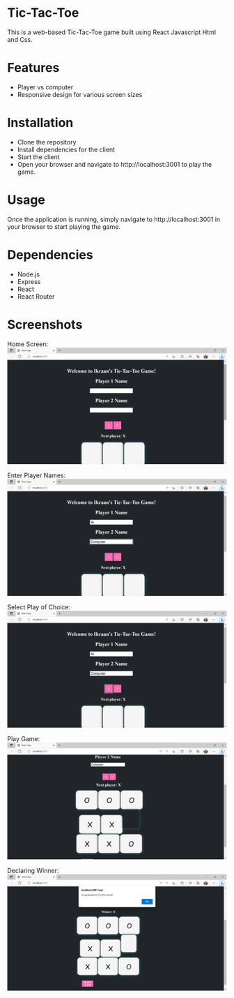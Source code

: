# Tic-Tac-Toe
This is a web-based Tic-Tac-Toe game built using React Javascript Html and Css.

# Features
- Player vs computer
- Responsive design for various screen sizes

# Installation
- Clone the repository
- Install dependencies for the client
- Start the client
- Open your browser and navigate to http://localhost:3001 to play the game.

# Usage
Once the application is running, simply navigate to http://localhost:3001 in your browser to start playing the game.

# Dependencies
- Node.js
- Express
- React
- React Router

# Screenshots
Home Screen: 
![Home Screen Screenshot](./client/src/screenshots/ProjectGame1.png)

Enter Player Names:
![Enter Name Screenshot](./client/src/screenshots/ProjectGame2.png)

Select Play of Choice:
![Select Play of Choice Screenshot](./client/src/screenshots/ProjectGame3.png)

Play Game:
![Play Game Screenshot](./client/src/screenshots/ProjectGame4.png)

Declaring Winner: 
![Declaring Winner Screenshot](./client/src/screenshots/ProjectGame5.png)